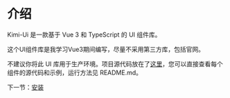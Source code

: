 # 介绍

Kimi-Ui 是一款基于 Vue 3 和 TypeScript 的 UI 组件库。

这个UI组件库是我学习Vue3期间编写，尽量不采用第三方库，包括官网。

不建议你将此 UI 库用于生产环境。项目源代码放在了[这里](https://github.com/yyouangy/kimiui-website)，您可以直接查看每个组件的源代码和示例，运行方法见 README.md。

下一节：[安装](#/doc/install)